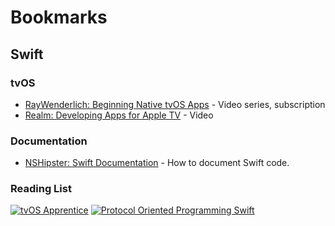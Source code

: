 # Bookmarks

## Swift

### tvOS

* [RayWenderlich: Beginning Native tvOS Apps](http://www.raywenderlich.com/120190/video-tutorial-beginning-native-tvos-apps-series-introduction) - Video series, subscription
* [Realm: Developing Apps for Apple TV](https://realm.io/news/sally-shepard-developing-for-apple-tv/) - Video

### Documentation

* [NSHipster: Swift Documentation](http://nshipster.com/swift-documentation/) - How to document Swift code.

### Reading List

[![tvOS Apprentice](http://cdn5.raywenderlich.com/wp-content/themes/raywenderlich/images/store-2015/small/tvt@2x.png)](http://www.raywenderlich.com/store/tvos-apprentice) [![Protocol Oriented Programming Swift](http://ecx.images-amazon.com/images/I/5123tHcvqKL._SX419_BO1,204,203,200_.jpg)](http://www.amazon.com/Protocol-Oriented-Programming-Swift-Jon-Hoffman-ebook/dp/B01BDQK5GS/)
